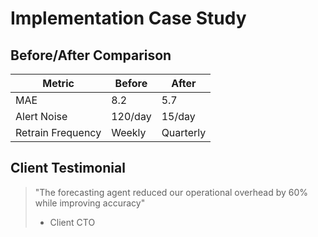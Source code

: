 # Implementation Case Study

## Before/After Comparison
| Metric | Before | After |
|--------|--------|-------|
| MAE | 8.2 | 5.7 |
| Alert Noise | 120/day | 15/day |
| Retrain Frequency | Weekly | Quarterly |

## Client Testimonial
> "The forecasting agent reduced our operational overhead by 60% while improving accuracy"  
> - Client CTO
